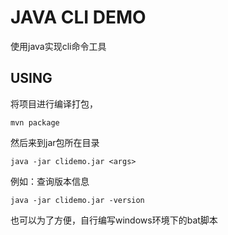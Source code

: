 # JAVA CLI DEMO
使用java实现cli命令工具
## USING

将项目进行编译打包，

```shell
mvn package
```

然后来到jar包所在目录

```shell
java -jar clidemo.jar <args>
```

例如：查询版本信息

```shell
java -jar clidemo.jar -version
```

也可以为了方便，自行编写windows环境下的bat脚本
